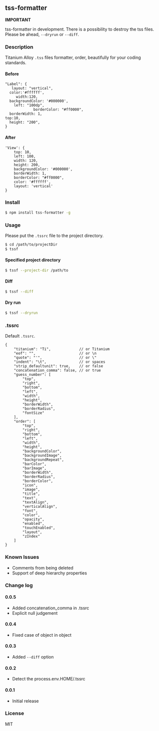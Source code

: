 ## tss-formatter

**IMPORTANT**

tss-formatter in development. There is a possibility to destroy the tss files. Please be ahead, ```--dryrun``` or ```--diff```.

### Description

Titanium Alloy ```.tss``` files formatter, order, beautifully for your coding standards.

#### Before

```
"Label": {
   layout: "vertical",
  color:'#ffffff',
	 width:120,
  backgroundColor: '#000000',
	left: "100dp",
  		  	 borderColor: "#ff0000",
  borderWidth: 1,
top:10,
  height: "200",
}
```

#### After

```
'View': {
	top: 10,
	left: 100,
	width: 120,
	height: 200,
	backgroundColor: '#000000',
	borderWidth: 1,
	borderColor: "#ff0000",
	color: '#ffffff',
	layout: 'vertical'
}
```

### Install

```sh
$ npm install tss-formatter -g
```

### Usage

Please put the ```.tssrc``` file to the project directory.

```sh
$ cd /path/to/projectDir
$ tssf
```

#### Specified project directory

```sh
$ tssf --project-dir /path/to
```

#### Diff

```sh
$ tssf --diff
```

#### Dry run

```sh
$ tssf --dryrun
```

### .tssrc

Default ```.tssrc```.

```
{
	"titanium": "Ti",             // or Titanium
	"eof": "",                    // or \n
	"quote": "'",                 // or \"
	"indent": "\t",               // or spaces
	"strip_defaultunit": true,    // or false
	"concatenation_comma": false, // or true
	"guess_number": [
		"top",
		"right",
		"bottom",
		"left",
		"width",
		"height",
		"borderWidth",
		"borderRadius",
		"fontSize"
	],
	"order": [
		"top",
		"right",
		"bottom",
		"left",
		"width",
		"height",
		"backgroundColor",
		"backgroundImage",
		"backgroundRepeat",
		"barColor",
		"barImage",
		"borderWidth",
		"borderRadius",
		"borderColor",
		"icon",
		"image",
		"title",
		"text",
		"textAlign",
		"verticalAlign",
		"font",
		"color",
		"opacity",
		"enabled",
		"touchEnabled",
		"layout",
		"zIndex"
	]
}
```

### Known Issues

* Comments from being deleted
* Support of deep hierarchy properties

### Change log

#### 0.0.5

* Added concatenation_comma in .tssrc
* Explicit null judgement

#### 0.0.4

* Fixed case of object in object

#### 0.0.3

* Added ```--diff``` option

#### 0.0.2

* Detect the process.env.HOME/.tssrc

#### 0.0.1

* Initial release

### License

MIT